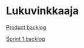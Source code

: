 # Lukuvinkkaaja

[Product backlog](https://docs.google.com/spreadsheets/d/17zqqd2wPArIKMw3Wm-k6DfoM1ncO3UR-O7FUI1Gt5VA/edit#gid=1)

[Sprint 1 backlog](https://docs.google.com/spreadsheets/d/17zqqd2wPArIKMw3Wm-k6DfoM1ncO3UR-O7FUI1Gt5VA/edit#gid=8)
